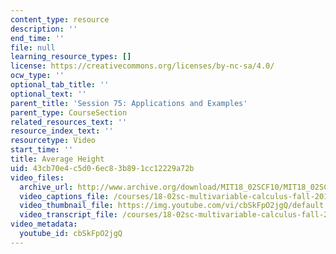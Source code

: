 ```yaml
---
content_type: resource
description: ''
end_time: ''
file: null
learning_resource_types: []
license: https://creativecommons.org/licenses/by-nc-sa/4.0/
ocw_type: ''
optional_tab_title: ''
optional_text: ''
parent_title: 'Session 75: Applications and Examples'
parent_type: CourseSection
related_resources_text: ''
resource_index_text: ''
resourcetype: Video
start_time: ''
title: Average Height
uid: 43cb70e4-c5d0-6ec8-3b89-1cc12229a72b
video_files:
  archive_url: http://www.archive.org/download/MIT18_02SCF10/MIT18_02SCF10Rec_52_300k.mp4
  video_captions_file: /courses/18-02sc-multivariable-calculus-fall-2010/a4c17e2cffb45d29a39c4fe40df48aee_cbSkFpO2jgQ.vtt
  video_thumbnail_file: https://img.youtube.com/vi/cbSkFpO2jgQ/default.jpg
  video_transcript_file: /courses/18-02sc-multivariable-calculus-fall-2010/53e2b9bccaadff70ce2b4be036cdea24_cbSkFpO2jgQ.pdf
video_metadata:
  youtube_id: cbSkFpO2jgQ
---
```

